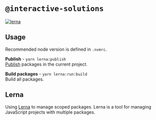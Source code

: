 # `@interactive-solutions`

[![lerna](https://img.shields.io/badge/maintained%20with-lerna-cc00ff.svg)](https://lerna.js.org/)

## Usage

Recommended node version is defined in `.nvmrc`.

**Publish** - `yarn lerna:publish`  
[Publish](https://github.com/lerna/lerna/tree/main/commands/publish) packages in the current project.

**Build packages** - `yarn lerna:run:build`  
Build all packages.

## Lerna

Using [Lerna](https://github.com/lerna/lerna) to manage scoped packages. Lerna is a tool for managing JavaScript projects with multiple packages.
